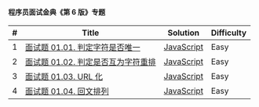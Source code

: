 #### 程序员面试金典《第 6 版》专题

| \#  | Title                                                                                          | Solution                                               | Difficulty |
| --- | ---------------------------------------------------------------------------------------------- | ------------------------------------------------------ | ---------- |
| 1   | [面试题 01.01. 判定字符是否唯一](https://leetcode-cn.com/problems/is-unique-lcci/)             | [JavaScript](../javaScript/lcci/1-isUnique.js)         | Easy       |
| 2   | [面试题 01.02. 判定是否互为字符重排](https://leetcode-cn.com/problems/check-permutation-lcci/) | [JavaScript](../javaScript/lcci/2-checkPermutation.js) | Easy       |
| 3   | [面试题 01.03. URL 化](https://leetcode-cn.com/problems/string-to-url-lcci/)                   | [JavaScript](../javaScript/lcci/3-replaceSpaces.js)    | Easy       |
| 4   | [面试题 01.04. 回文排列](https://leetcode-cn.com/problems/palindrome-permutation-lcci/)                   | [JavaScript](../javaScript/lcci/4-canPermutePalindrome.js)    | Easy       |
